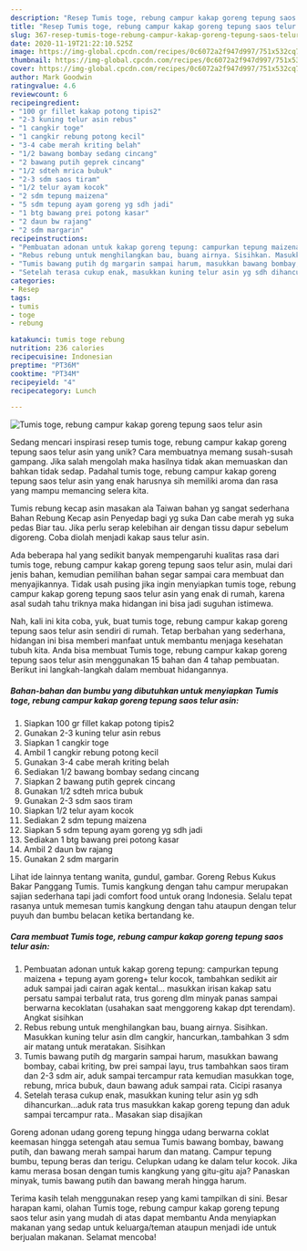 ```yaml
---
description: "Resep Tumis toge, rebung campur kakap goreng tepung saos telur asin Anti Gagal"
title: "Resep Tumis toge, rebung campur kakap goreng tepung saos telur asin Anti Gagal"
slug: 367-resep-tumis-toge-rebung-campur-kakap-goreng-tepung-saos-telur-asin-anti-gagal
date: 2020-11-19T21:22:10.525Z
image: https://img-global.cpcdn.com/recipes/0c6072a2f947d997/751x532cq70/tumis-toge-rebung-campur-kakap-goreng-tepung-saos-telur-asin-foto-resep-utama.jpg
thumbnail: https://img-global.cpcdn.com/recipes/0c6072a2f947d997/751x532cq70/tumis-toge-rebung-campur-kakap-goreng-tepung-saos-telur-asin-foto-resep-utama.jpg
cover: https://img-global.cpcdn.com/recipes/0c6072a2f947d997/751x532cq70/tumis-toge-rebung-campur-kakap-goreng-tepung-saos-telur-asin-foto-resep-utama.jpg
author: Mark Goodwin
ratingvalue: 4.6
reviewcount: 6
recipeingredient:
- "100 gr fillet kakap potong tipis2"
- "2-3 kuning telur asin rebus"
- "1 cangkir toge"
- "1 cangkir rebung potong kecil"
- "3-4 cabe merah kriting belah"
- "1/2 bawang bombay sedang cincang"
- "2 bawang putih geprek cincang"
- "1/2 sdteh mrica bubuk"
- "2-3 sdm saos tiram"
- "1/2 telur ayam kocok"
- "2 sdm tepung maizena"
- "5 sdm tepung ayam goreng yg sdh jadi"
- "1 btg bawang prei potong kasar"
- "2 daun bw rajang"
- "2 sdm margarin"
recipeinstructions:
- "Pembuatan adonan untuk kakap goreng tepung: campurkan tepung maizena + tepung ayam goreng+ telur kocok, tambahkan sedikit air aduk sampai jadi cairan agak kental... masukkan irisan kakap satu persatu sampai terbalut rata, trus goreng dlm minyak panas sampai berwarna kecoklatan (usahakan saat menggoreng kakap dpt terendam). Angkat sisihkan"
- "Rebus rebung untuk menghilangkan bau, buang airnya. Sisihkan. Masukkan kuning telur asin dlm cangkir, hancurkan,.tambahkan 3 sdm air matang untuk meratakan. Sisihkan"
- "Tumis bawang putih dg margarin sampai harum, masukkan bawang bombay, cabai kriting, bw prei sampai layu, trus tambahkan saos tiram dan 2-3 sdm air, aduk sampai tercampur rata kemudian masukkan toge, rebung, mrica bubuk, daun bawang aduk sampai rata. Cicipi rasanya"
- "Setelah terasa cukup enak, masukkan kuning telur asin yg sdh dihancurkan...aduk rata trus masukkan kakap goreng tepung dan aduk sampai tercampur rata.. Masakan siap disajikan"
categories:
- Resep
tags:
- tumis
- toge
- rebung

katakunci: tumis toge rebung 
nutrition: 236 calories
recipecuisine: Indonesian
preptime: "PT36M"
cooktime: "PT34M"
recipeyield: "4"
recipecategory: Lunch

---
```



![Tumis toge, rebung campur kakap goreng tepung saos telur asin](https://img-global.cpcdn.com/recipes/0c6072a2f947d997/751x532cq70/tumis-toge-rebung-campur-kakap-goreng-tepung-saos-telur-asin-foto-resep-utama.jpg)

Sedang mencari inspirasi resep tumis toge, rebung campur kakap goreng tepung saos telur asin yang unik? Cara membuatnya memang susah-susah gampang. Jika salah mengolah maka hasilnya tidak akan memuaskan dan bahkan tidak sedap. Padahal tumis toge, rebung campur kakap goreng tepung saos telur asin yang enak harusnya sih memiliki aroma dan rasa yang mampu memancing selera kita.

Tumis rebung kecap asin masakan ala Taiwan bahan yg sangat sederhana Bahan Rebung Kecap asin Penyedap bagi yg suka Dan cabe merah yg suka pedas Biar tau. Jika perlu serap kelebihan air dengan tissu dapur sebelum digoreng. Coba diolah menjadi kakap saus telur asin.

Ada beberapa hal yang sedikit banyak mempengaruhi kualitas rasa dari tumis toge, rebung campur kakap goreng tepung saos telur asin, mulai dari jenis bahan, kemudian pemilihan bahan segar sampai cara membuat dan menyajikannya. Tidak usah pusing jika ingin menyiapkan tumis toge, rebung campur kakap goreng tepung saos telur asin yang enak di rumah, karena asal sudah tahu triknya maka hidangan ini bisa jadi suguhan istimewa.


Nah, kali ini kita coba, yuk, buat tumis toge, rebung campur kakap goreng tepung saos telur asin sendiri di rumah. Tetap berbahan yang sederhana, hidangan ini bisa memberi manfaat untuk membantu menjaga kesehatan tubuh kita. Anda bisa membuat Tumis toge, rebung campur kakap goreng tepung saos telur asin menggunakan 15 bahan dan 4 tahap pembuatan. Berikut ini langkah-langkah dalam membuat hidangannya.

<!--inarticleads1-->

##### Bahan-bahan dan bumbu yang dibutuhkan untuk menyiapkan Tumis toge, rebung campur kakap goreng tepung saos telur asin:

1. Siapkan 100 gr fillet kakap potong tipis2
1. Gunakan 2-3 kuning telur asin rebus
1. Siapkan 1 cangkir toge
1. Ambil 1 cangkir rebung potong kecil
1. Gunakan 3-4 cabe merah kriting belah
1. Sediakan 1/2 bawang bombay sedang cincang
1. Siapkan 2 bawang putih geprek cincang
1. Gunakan 1/2 sdteh mrica bubuk
1. Gunakan 2-3 sdm saos tiram
1. Siapkan 1/2 telur ayam kocok
1. Sediakan 2 sdm tepung maizena
1. Siapkan 5 sdm tepung ayam goreng yg sdh jadi
1. Sediakan 1 btg bawang prei potong kasar
1. Ambil 2 daun bw rajang
1. Gunakan 2 sdm margarin


Lihat ide lainnya tentang wanita, gundul, gambar. Goreng Rebus Kukus Bakar Panggang Tumis. Tumis kangkung dengan tahu campur merupakan sajian sederhana tapi jadi comfort food untuk orang Indonesia. Selalu tepat rasanya untuk memesan tumis kangkung dengan tahu ataupun dengan telur puyuh dan bumbu belacan ketika bertandang ke. 

<!--inarticleads2-->

##### Cara membuat Tumis toge, rebung campur kakap goreng tepung saos telur asin:

1. Pembuatan adonan untuk kakap goreng tepung: campurkan tepung maizena + tepung ayam goreng+ telur kocok, tambahkan sedikit air aduk sampai jadi cairan agak kental... masukkan irisan kakap satu persatu sampai terbalut rata, trus goreng dlm minyak panas sampai berwarna kecoklatan (usahakan saat menggoreng kakap dpt terendam). Angkat sisihkan
1. Rebus rebung untuk menghilangkan bau, buang airnya. Sisihkan. Masukkan kuning telur asin dlm cangkir, hancurkan,.tambahkan 3 sdm air matang untuk meratakan. Sisihkan
1. Tumis bawang putih dg margarin sampai harum, masukkan bawang bombay, cabai kriting, bw prei sampai layu, trus tambahkan saos tiram dan 2-3 sdm air, aduk sampai tercampur rata kemudian masukkan toge, rebung, mrica bubuk, daun bawang aduk sampai rata. Cicipi rasanya
1. Setelah terasa cukup enak, masukkan kuning telur asin yg sdh dihancurkan...aduk rata trus masukkan kakap goreng tepung dan aduk sampai tercampur rata.. Masakan siap disajikan


Goreng adonan udang goreng tepung hingga udang berwarna coklat keemasan hingga setengah atau semua Tumis bawang bombay, bawang putih, dan bawang merah sampai harum dan matang. Campur tepung bumbu, tepung beras dan terigu. Celupkan udang ke dalam telur kocok. Jika kamu merasa bosan dengan tumis kangkung yang gitu-gitu aja? Panaskan minyak, tumis bawang putih dan bawang merah hingga harum. 

Terima kasih telah menggunakan resep yang kami tampilkan di sini. Besar harapan kami, olahan Tumis toge, rebung campur kakap goreng tepung saos telur asin yang mudah di atas dapat membantu Anda menyiapkan makanan yang sedap untuk keluarga/teman ataupun menjadi ide untuk berjualan makanan. Selamat mencoba!
